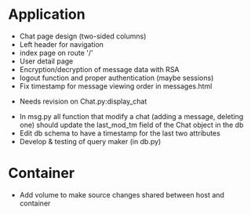 # Application
- Chat page design (two-sided columns)
- Left header for navigation
- index page on route '/'
- User detail page
- Encryption/decryption of message data with RSA
- logout function and proper authentication (maybe sessions)
- Fix timestamp for message viewing order in messages.html
 + Needs revision on Chat.py:display_chat
- In msg.py all function that modify a chat (adding a message, deleting one) should update the
last_mod_tm field of the Chat object in the db
- Edit db schema to have a timestamp for the last two attributes
- Develop & testing of query maker (in db.py)
# Container
- Add volume to make source changes shared between host and container
